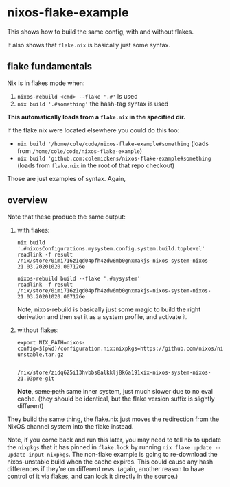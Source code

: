 # nixos-flake-example

This shows how to build the same config, with and without flakes.

It also shows that `flake.nix` is basically just some syntax.

## flake fundamentals

Nix is in flakes mode when:
1. `nixos-rebuild <cmd> --flake '.#'` is used
2. `nix build '.#something'` the hash-tag syntax is used

**This automatically loads from a `flake.nix` in the specified dir.**

If the flake.nix were located elsewhere you could do this too:

* `nix build '/home/cole/code/nixos-flake-example#something` (loads from `/home/cole/code/nixos-flake-example`)
* `nix build 'github.com:colemickens/nixos-flake-example#something` (loads from `flake.nix` in the root of that repo checkout)

Those are just examples of syntax. Again, 


## overview

Note that these produce the same output:

1. with flakes:

    ```shell
    nix build '.#nixosConfigurations.mysystem.config.system.build.toplevel'
    readlink -f result
    /nix/store/0imi716z1qd04pfh4zdw6mb0gnxmakjs-nixos-system-nixos-21.03.20201020.007126e

    nixos-rebuild build --flake '.#mysystem'
    readlink -f result
    /nix/store/0imi716z1qd04pfh4zdw6mb0gnxmakjs-nixos-system-nixos-21.03.20201020.007126e
    ```

    Note, nixos-rebuild is basically just some magic to build the right derivation
    and then set it as a system profile, and activate it.

2. without flakes:

    ```shell
    export NIX_PATH=nixos-config=$(pwd)/configuration.nix:nixpkgs=https://github.com/nixos/nixpkgs/archive/nixos-unstable.tar.gz


    /nix/store/zidq625i13hvbbs8alkklj8k6a191xix-nixos-system-nixos-21.03pre-git
    ```

    **Note**, ~~same path~~ same inner system, just much slower due to no eval cache.
    (they should be identical, but the flake version suffix is slightly different)

They build the same thing, the flake.nix just moves the redirection from the NixOS channel system
into the flake instead.

Note, if you come back and run this later, you may need to tell nix to update the `nixpkgs` that it
has pinned in `flake.lock` by running `nix flake update --update-input nixpkgs`. The non-flake example
is going to re-download the nixos-unstable build when the cache expires. This could cause any hash differences
if they're on different revs. (again, another reason to have control of it via flakes, and can lock it directly in the source.)

